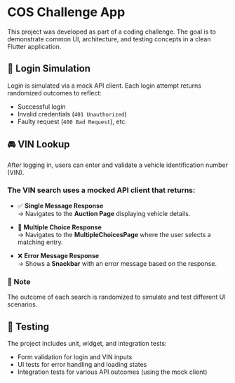 # COS Challenge App

This project was developed as part of a coding challenge. The goal is to demonstrate common UI,
architecture, and testing concepts in a clean Flutter application.

## 🔐 Login Simulation

Login is simulated via a mock API client. Each login attempt returns randomized outcomes to reflect:

- Successful login
- Invalid credentials (`401 Unauthorized`)
- Faulty request (`400 Bad Request`), etc.

## 🚘 VIN Lookup

After logging in, users can enter and validate a vehicle identification number (VIN).

### The VIN search uses a mocked API client that returns:

- ✅ **Single Message Response**  
  → Navigates to the **Auction Page** displaying vehicle details.

- 🟰 **Multiple Choice Response**  
  → Navigates to the **MultipleChoicesPage** where the user selects a matching entry.

- ❌ **Error Message Response**  
  → Shows a **Snackbar** with an error message based on the response.

### 🎲 Note

The outcome of each search is randomized to simulate and test different UI scenarios.

## 🧪 Testing

The project includes unit, widget, and integration tests:

- Form validation for login and VIN inputs
- UI tests for error handling and loading states
- Integration tests for various API outcomes (using the mock client)

